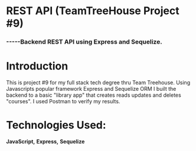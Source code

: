 # REST API (TeamTreeHouse Project #9)
### -----Backend REST API using Express and Sequelize.

# Introduction
This is project #9 for my full stack tech degree thru Team Treehouse. 
Using Javascripts popular framework Express and Sequelize ORM I built the backend to a basic "library app" that creates reads updates and deletes "courses". 
I used Postman to verify my results. 


# Technologies Used:
**JavaScript,**
**Express,**
**Sequelize**

